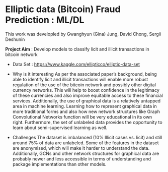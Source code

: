 # Elliptic data (Bitcoin) Fraud Prediction : ML/DL

This work was developled by Gwanghyun (Gina) Jung, David Chong, Sergii Deshunin

__Project Aim__ : Develop models to classify licit and illicit transactions in bitcoin network


- Data Set : https://www.kaggle.com/ellipticco/elliptic-data-set

- Why is it interesting
As per the associated paper’s background, being able to identify licit and illicit transactions will
enable more robust regulation of the use of the bitcoin network and possibly other digital
currency networks. This will help to boost confidence in the legitimacy of these currencies and
also improve equitable access to these financial services.
Additionally, the use of graphical data is a relatively untapped area in machine learning.
Learning how to represent graphical data in more traditional forms and also how new network
structures like Graph Convolutional Networks function will be very educational in its own right.
Furthermore, the set of unlabeled data provides the opportunity to learn about semi-supervised
learning as well.

- Challenges
The dataset is imbalanced (10% Illicit cases vs. licit) and still around 75% of data are unlabeled.
Some of the features in the dataset are anonymised, which will make it harder to understand the
data. Additionally, GCNs and other network structures for graphical data are probably newer and
less accessible in terms of understanding and package implementations than other models.

